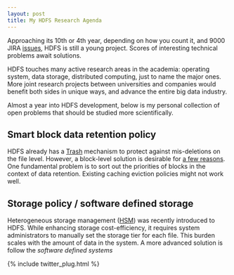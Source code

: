 ```yaml
---
layout: post
title: My HDFS Research Agenda
---
```

Approaching its 10th or 4th year, depending on how you count it, and 9000 JIRA [issues](https://issues.apache.org/jira/browse/HDFS), HDFS is still a young project. Scores of interesting technical problems await solutions. 

HDFS touches many active research areas in the academia: operating system, data storage, distributed computing, just to name the major ones. More joint research projects between universities and companies would benefit both sides in unique ways, and advance the entire big data industry. 

Almost a year into HDFS development, below is my personal collection of open problems that should be studied more scientifically.

## Smart block data retention policy
HDFS already has a [Trash](http://www.cloudera.com/content/cloudera/en/documentation/cloudera-manager/v4-latest/Cloudera-Manager-Managing-Clusters/cmmc_hdfs_trash.html) mechanism to protect against mis-deletions on the file level. However, a block-level solution is desirable for [a few reasons](https://issues.apache.org/jira/browse/HDFS-8193). One fundamental problem is to sort out the priorities of blocks in the context of data retention. Existing caching eviction policies might not work well. 

## Storage policy / software defined storage
Heterogeneous storage management ([HSM](http://hadoop.apache.org/docs/r2.7.0/hadoop-project-dist/hadoop-hdfs/ArchivalStorage.html)) was recently introduced to HDFS. While enhancing storage cost-efficiency, it requires system administrators to manually set the storage tier for each file. This burden scales with the amount of data in the system. A more advanced solution is follow the _software defined systems_

{% include twitter_plug.html %}